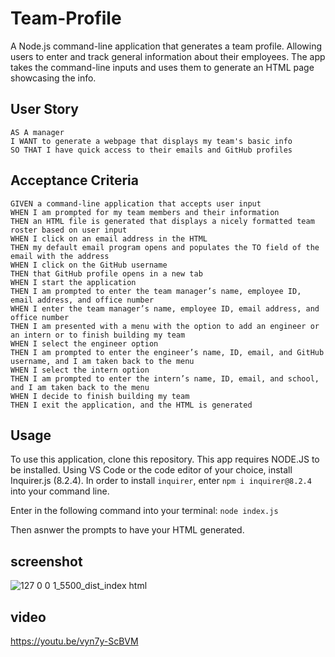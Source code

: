 # Team-Profile

A Node.js command-line application that generates a team profile. Allowing users to enter and track general information about their employees. The app takes the command-line inputs and uses them to generate an HTML page showcasing the info.

## User Story
```
AS A manager
I WANT to generate a webpage that displays my team's basic info
SO THAT I have quick access to their emails and GitHub profiles
```

## Acceptance Criteria
```
GIVEN a command-line application that accepts user input
WHEN I am prompted for my team members and their information
THEN an HTML file is generated that displays a nicely formatted team roster based on user input
WHEN I click on an email address in the HTML
THEN my default email program opens and populates the TO field of the email with the address
WHEN I click on the GitHub username
THEN that GitHub profile opens in a new tab
WHEN I start the application
THEN I am prompted to enter the team manager’s name, employee ID, email address, and office number
WHEN I enter the team manager’s name, employee ID, email address, and office number
THEN I am presented with a menu with the option to add an engineer or an intern or to finish building my team
WHEN I select the engineer option
THEN I am prompted to enter the engineer’s name, ID, email, and GitHub username, and I am taken back to the menu
WHEN I select the intern option
THEN I am prompted to enter the intern’s name, ID, email, and school, and I am taken back to the menu
WHEN I decide to finish building my team
THEN I exit the application, and the HTML is generated
```
## Usage

To use this application, clone this repository. This app requires NODE.JS to be installed. Using VS Code or the code editor of your choice, install Inquirer.js (8.2.4). In order to install ```inquirer```, enter ```npm i inquirer@8.2.4``` into your command line.

Enter in the following command into your terminal:
```node index.js```

Then asnwer the prompts to have your HTML generated.

## screenshot

![127 0 0 1_5500_dist_index html](https://user-images.githubusercontent.com/106924254/199866676-09c9abbe-a957-45ad-8777-ebc35feb2479.png)

## video

https://youtu.be/vyn7y-ScBVM
